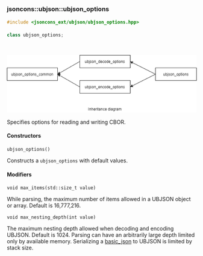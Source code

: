 ### jsoncons::ubjson::ubjson_options

```c++
#include <jsoncons_ext/ubjson/ubjson_options.hpp>

class ubjson_options;
```

<br>

![ubjson_options](./diagrams/ubjson_options.png)

Specifies options for reading and writing CBOR.

#### Constructors

    ubjson_options()
Constructs a `ubjson_options` with default values. 

#### Modifiers

    void max_items(std::size_t value)    
While parsing, the maximum number of items allowed in a UBJSON object or array. 
Default is 16,777,216.     

    void max_nesting_depth(int value)
The maximum nesting depth allowed when decoding and encoding UBJSON. 
Default is 1024. Parsing can have an arbitrarily large depth
limited only by available memory. Serializing a [basic_json](../basic_json.md) to
UBJSON is limited by stack size.

